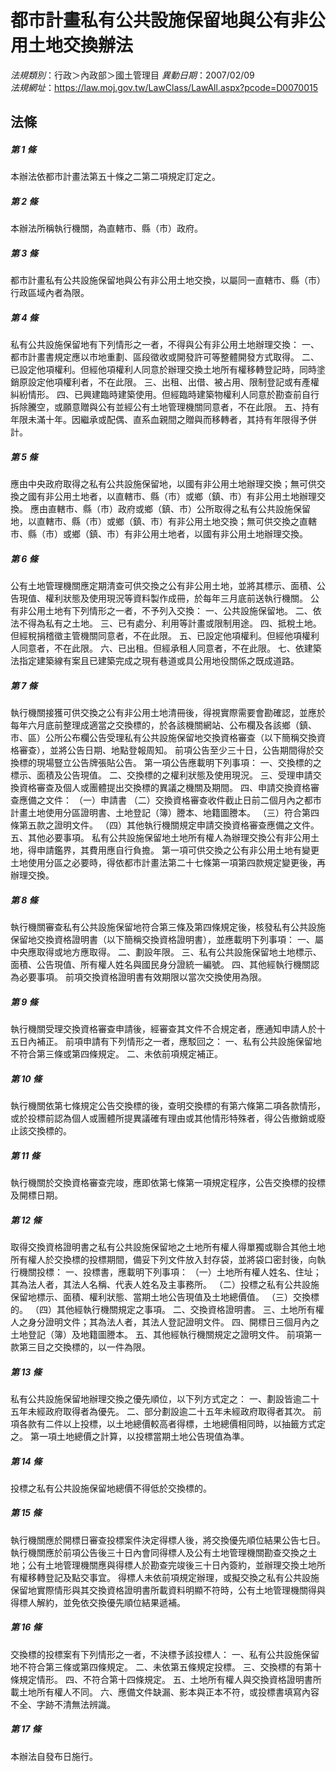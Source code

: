 # 都市計畫私有公共設施保留地與公有非公用土地交換辦法

*法規類別*：行政＞內政部＞國土管理目
*異動日期*：2007/02/09  
*法規網址*：https://law.moj.gov.tw/LawClass/LawAll.aspx?pcode=D0070015



## 法條
##### 第 1 條
本辦法依都市計畫法第五十條之二第二項規定訂定之。

##### 第 2 條
本辦法所稱執行機關，為直轄市、縣（市）政府。

##### 第 3 條
都市計畫私有公共設施保留地與公有非公用土地交換，以屬同一直轄市、縣（市）行政區域內者為限。

##### 第 4 條
私有公共設施保留地有下列情形之一者，不得與公有非公用土地辦理交換：
一、都市計畫書規定應以市地重劃、區段徵收或開發許可等整體開發方式取得。
二、已設定他項權利。但經他項權利人同意於辦理交換土地所有權移轉登記時，同時塗銷原設定他項權利者，不在此限。
三、出租、出借、被占用、限制登記或有產權糾紛情形。
四、已興建臨時建築使用。但經臨時建築物權利人同意於勘查前自行拆除騰空，或願意贈與公有並經公有土地管理機關同意者，不在此限。
五、持有年限未滿十年。因繼承或配偶、直系血親間之贈與而移轉者，其持有年限得予併計。

##### 第 5 條
應由中央政府取得之私有公共設施保留地，以國有非公用土地辦理交換；無可供交換之國有非公用土地者，以直轄市、縣（市）或鄉（鎮、市）有非公用土地辦理交換。
應由直轄市、縣（市）政府或鄉（鎮、市）公所取得之私有公共設施保留地，以直轄市、縣（市）或鄉（鎮、市）有非公用土地交換；無可供交換之直轄市、縣（市）或鄉（鎮、市）有非公用土地者，以國有非公用土地辦理交換。

##### 第 6 條
公有土地管理機關應定期清查可供交換之公有非公用土地，並將其標示、面積、公告現值、權利狀態及使用現況等資料製作成冊，於每年三月底前送執行機關。
公有非公用土地有下列情形之一者，不予列入交換：
一、公共設施保留地。
二、依法不得為私有之土地。
三、已有處分、利用等計畫或限制用途。
四、抵稅土地。但經稅捐稽徵主管機關同意者，不在此限。
五、已設定他項權利。但經他項權利人同意者，不在此限。
六、已出租。但經承租人同意者，不在此限。
七、依建築法指定建築線有案且已建築完成之現有巷道或具公用地役關係之既成道路。

##### 第 7 條
執行機關接獲可供交換之公有非公用土地清冊後，得視實際需要會勘確認，並應於每年六月底前整理成適當之交換標的，於各該機關網站、公布欄及各該鄉（鎮、市、區）公所公布欄公告受理私有公共設施保留地交換資格審查（以下簡稱交換資格審查），並將公告日期、地點登報周知。
前項公告至少三十日，公告期間得於交換標的現場豎立公告牌張貼公告。
第一項公告應載明下列事項：
一、交換標的之標示、面積及公告現值。
二、交換標的之權利狀態及使用現況。
三、受理申請交換資格審查及個人或團體提出交換標的異議之機關及期間。
四、申請交換資格審查應備之文件：
（一）申請書
（二）交換資格審查收件截止日前二個月內之都市計畫土地使用分區證明書、土地登記（簿）謄本、地籍圖謄本。
（三）符合第四條第五款之證明文件。
（四）其他執行機關規定申請交換資格審查應備之文件。
五、其他必要事項。
私有公共設施保留地土地所有權人為辦理交換公有非公用土地，得申請鑑界，其費用應自行負擔。
第一項可供交換之公有非公用土地有變更土地使用分區之必要時，得依都市計畫法第二十七條第一項第四款規定變更後，再辦理交換。

##### 第 8 條
執行機關審查私有公共設施保留地符合第三條及第四條規定後，核發私有公共設施保留地交換資格證明書（以下簡稱交換資格證明書），並應載明下列事項：
一、屬中央應取得或地方應取得。
二、劃設年限。
三、私有公共設施保留地土地標示、面積、公告現值、所有權人姓名與國民身分證統一編號。
四、其他經執行機關認為必要事項。
前項交換資格證明書有效期限以當次交換使用為限。

##### 第 9 條
執行機關受理交換資格審查申請後，經審查其文件不合規定者，應通知申請人於十五日內補正。
前項申請有下列情形之一者，應駁回之：
一、私有公共設施保留地不符合第三條或第四條規定。
二、未依前項規定補正。

##### 第 10 條
執行機關依第七條規定公告交換標的後，查明交換標的有第六條第二項各款情形，或於投標前認為個人或團體所提異議確有理由或其他情形特殊者，得公告撤銷或廢止該交換標的。

##### 第 11 條
執行機關於交換資格審查完竣，應即依第七條第一項規定程序，公告交換標的投標及開標日期。

##### 第 12 條
取得交換資格證明書之私有公共設施保留地之土地所有權人得單獨或聯合其他土地所有權人於交換標的投標期間，備妥下列文件放入封存袋，並將袋口密封後，向執行機關投標：
一、投標書，應載明下列事項：
（一）土地所有權人姓名、住址；其為法人者，其法人名稱、代表人姓名及主事務所。
（二）投標之私有公共設施保留地標示、面積、權利狀態、當期土地公告現值及土地總價值。
（三）交換標的。
（四）其他經執行機關規定之事項。
二、交換資格證明書。
三、土地所有權人之身分證明文件；其為法人者，其法人登記證明文件。
四、開標日三個月內之土地登記（簿）及地籍圖謄本。
五、其他經執行機關規定之證明文件。
前項第一款第三目之交換標的，以一件為限。

##### 第 13 條
私有公共設施保留地辦理交換之優先順位，以下列方式定之：
一、劃設皆逾二十五年未經政府取得者為優先。
二、部分劃設逾二十五年未經政府取得者其次。
前項各款有二件以上投標，以土地總價較高者得標，土地總價相同時，以抽籤方式定之。
第一項土地總價之計算，以投標當期土地公告現值為準。

##### 第 14 條
投標之私有公共設施保留地總價不得低於交換標的。

##### 第 15 條
執行機關應於開標日審查投標案件決定得標人後，將交換優先順位結果公告七日。
執行機關應於前項公告後三十日內會同得標人及公有土地管理機關勘查交換之土地；公有土地管理機關應與得標人於勘查完竣後三十日內簽約，並辦理交換土地所有權移轉登記及點交事宜。
得標人未依前項規定辦理，或擬交換之私有公共設施保留地實際情形與其交換資格證明書所載資料明顯不符時，公有土地管理機關得與得標人解約，並免依交換優先順位結果遞補。

##### 第 16 條
交換標的投標案有下列情形之一者，不決標予該投標人：
一、私有公共設施保留地不符合第三條或第四條規定。
二、未依第五條規定投標。
三、交換標的有第十條規定情形。
四、不符合第十四條規定。
五、土地所有權人與交換資格證明書所載土地所有權人不同。
六、應備文件缺漏、影本與正本不符，或投標書填寫內容不全、字跡不清無法辨識。

##### 第 17 條
本辦法自發布日施行。


